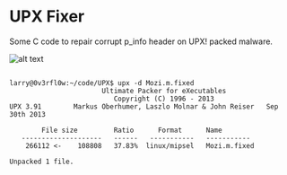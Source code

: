# UPX Fixer

Some C code to repair corrupt p_info header on UPX! packed malware.


![alt text](https://github.com/lcashdol/UPX/raw/master/upx_dec.jpg "upx_dec output")



```

larry@0v3rfl0w:~/code/UPX$ upx -d Mozi.m.fixed 
                       Ultimate Packer for eXecutables
                          Copyright (C) 1996 - 2013
UPX 3.91        Markus Oberhumer, Laszlo Molnar & John Reiser   Sep 30th 2013

        File size         Ratio      Format      Name
   --------------------   ------   -----------   -----------
    266112 <-    108808   37.83%  linux/mipsel   Mozi.m.fixed

Unpacked 1 file.

```
